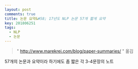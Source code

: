 ```yaml
---
layout: post
comments: true
title: 논문 요약&#58; 17년도 NLP 논문 57개 짧게 요약
key: 201806251
tags:
  - NLP
  - 논문
---
```


> " http://www.marekrei.com/blog/paper-summaries/ " 옮김

57개의 논문과 요약이라 하기에도 좀 짧은 각 3-4문장의 노트
<!--more-->
